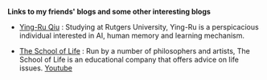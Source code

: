 **Links to my friends' blogs and some other interesting blogs**


- [Ying-Ru Qiu](http://yingruqiu.com) : Studying at Rutgers University,  Ying-Ru is a perspicacious individual interested in AI, human memory and learning mechanism.

- [The School of Life](https://www.theschooloflife.com/thebookoflife/) : Run by a number of philosophers and artists, The School of Life is an educational company that offers advice on life issues. [Youtube](https://www.youtube.com/channel/UC7IcJI8PUf5Z3zKxnZvTBog)





